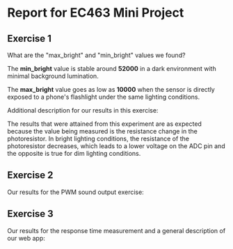# Report for EC463 Mini Project

## Exercise 1

What are the "max_bright" and "min_bright" values we found?

The __min_bright__ value is stable around __52000__ in a dark environment with minimal background lumination.

The __max_bright__ value goes as low as __10000__ when the sensor is directly exposed to a phone's flashlight under the same lighting conditions.

Additional description for our results in this exercise:

The results that were attained from this experiment are as expected because the value being measured is the resistance change in the photoresistor. In bright lighting conditions, the resistance of the photoresistor decreases, which leads to a lower voltage on the ADC pin and the opposite is true for dim lighting conditions.

## Exercise 2

Our results for the PWM sound output exercise:

## Exercise 3

Our results for the response time measurement and a general description of our web app: